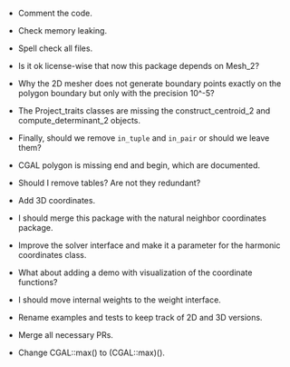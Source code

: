 * Comment the code.
* Check memory leaking.
* Spell check all files.

* Is it ok license-wise that now this package depends on Mesh_2?
* Why the 2D mesher does not generate boundary points exactly on the polygon boundary but only with the precision 10^-5?
* The Project_traits classes are missing the construct_centroid_2 and compute_determinant_2 objects.
* Finally, should we remove `in_tuple` and `in_pair` or should we leave them?
* CGAL polygon is missing end and begin, which are documented.
* Should I remove tables? Are not they redundant?

* Add 3D coordinates.
* I should merge this package with the natural neighbor coordinates package.
* Improve the solver interface and make it a parameter for the harmonic coordinates class.
* What about adding a demo with visualization of the coordinate functions?
* I should move internal weights to the weight interface.
* Rename examples and tests to keep track of 2D and 3D versions.
* Merge all necessary PRs.
* Change CGAL::max() to (CGAL::max)().